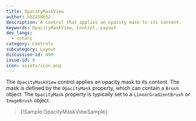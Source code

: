 ```yaml
---
title: OpacityMaskView
author: h82258652
description: A control that applies an opacity mask to its content.
keywords: OpacityMaskView, Control, Layout
dev_langs:
  - csharp
category: Controls
subcategory: Layout
discussion-id: 490
issue-id: 0
icon: assets/icon.png
---
```


The `OpacityMaskView` control applies an opacity mask to its content. The mask is defined by the `OpacityMask` property, which can contain a `Brush` object. The `OpacityMask` property is typically set to a `LinearGradientBrush` or `ImageBrush` object.

> [!Sample OpacityMaskViewSample]
